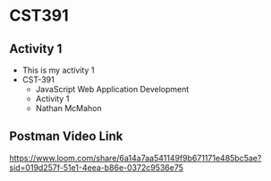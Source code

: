 # CST391

## Activity 1
- This is my activity 1
- CST-391
     - JavaScript Web Application Development
     - Activity 1
     - Nathan McMahon

## Postman Video Link
https://www.loom.com/share/6a14a7aa541149f9b671171e485bc5ae?sid=019d257f-51e1-4eea-b86e-0372c9536e75
